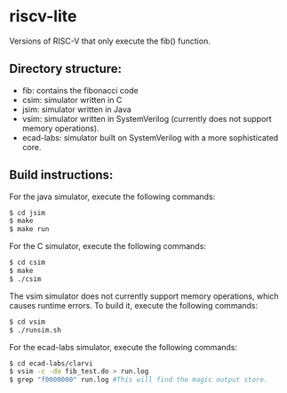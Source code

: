 # riscv-lite
Versions of RISC-V that only execute the fib() function.

## Directory structure:
- fib: contains the fibonacci code
- csim: simulator written in C
- jsim: simulator written in Java
- vsim: simulator written in SystemVerilog (currently does not support memory operations).
- ecad-labs: simulator built on SystemVerilog with a more sophisticated core.

## Build instructions:
For the java simulator, execute the following commands:
```sh
$ cd jsim
$ make
$ make run
```

For the C simulator, execute the following commands:
```sh
$ cd csim
$ make
$ ./csim
```

The vsim simulator does not currently support memory operations, which causes runtime errors. To build it, execute the following commands:
```sh
$ cd vsim
$ ./runsim.sh
```

For the ecad-labs simulator, execute the following commands:
```sh
$ cd ecad-labs/clarvi
$ vsim -c -do fib_test.do > run.log
$ grep "f0000000" run.log #This will find the magic output store.
```
